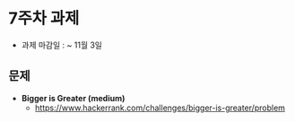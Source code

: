 
# 7주차 과제

- 과제 마감일 : ~ 11월 3일

## 문제 
- **Bigger is Greater (medium)**
  - https://www.hackerrank.com/challenges/bigger-is-greater/problem